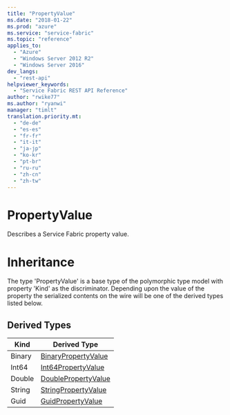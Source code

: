 ```yaml
---
title: "PropertyValue"
ms.date: "2018-01-22"
ms.prod: "azure"
ms.service: "service-fabric"
ms.topic: "reference"
applies_to: 
  - "Azure"
  - "Windows Server 2012 R2"
  - "Windows Server 2016"
dev_langs: 
  - "rest-api"
helpviewer_keywords: 
  - "Service Fabric REST API Reference"
author: "rwike77"
ms.author: "ryanwi"
manager: "timlt"
translation.priority.mt: 
  - "de-de"
  - "es-es"
  - "fr-fr"
  - "it-it"
  - "ja-jp"
  - "ko-kr"
  - "pt-br"
  - "ru-ru"
  - "zh-cn"
  - "zh-tw"
---
```

# PropertyValue

Describes a Service Fabric property value.
# Inheritance

The type 'PropertyValue' is a base type of the polymorphic type model with property 'Kind' as the discriminator.
Depending upon the value of the property the serialized contents on the wire will be one of the derived types listed below.
## Derived Types

| Kind | Derived Type |
| --- | --- | 
| Binary | [BinaryPropertyValue](sfclient-model-binarypropertyvalue.md) |
| Int64 | [Int64PropertyValue](sfclient-model-int64propertyvalue.md) |
| Double | [DoublePropertyValue](sfclient-model-doublepropertyvalue.md) |
| String | [StringPropertyValue](sfclient-model-stringpropertyvalue.md) |
| Guid | [GuidPropertyValue](sfclient-model-guidpropertyvalue.md) |

